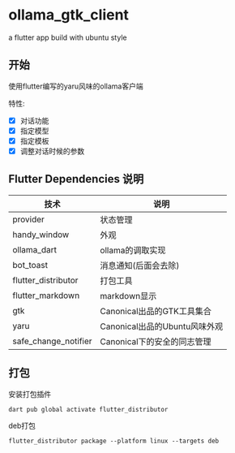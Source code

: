 # ollama_gtk_client

a flutter app build with ubuntu style

## 开始

使用flutter编写的yaru风味的ollama客户端

特性:
- [x] 对话功能
- [x] 指定模型
- [x] 指定模板
- [x] 调整对话时候的参数

## Flutter Dependencies 说明

| 技术 | 说明                     |
| --- |------------------------|
| provider | 状态管理                   |
| handy_window | 外观                     |
| ollama_dart | ollama的调取实现            |
| bot_toast | 消息通知(后面会去除)            |
| flutter_distributor | 打包工具                   |
| flutter_markdown | markdown显示             |
| gtk | Canonical出品的GTK工具集合    |
| yaru | Canonical出品的Ubuntu风味外观 |
| safe_change_notifier | Canonical下的安全的同志管理     |
  

## 打包
安装打包插件

```
dart pub global activate flutter_distributor
```

deb打包
```
flutter_distributor package --platform linux --targets deb
```
